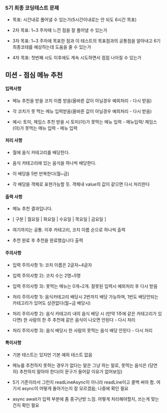 ### 5기 최종 코딩테스트 문제

- 목표: 시간내로 풀어낼 수 있는가(5시간이내로는 안 되도 6시간 목표)

- 2차 목표: 1~3 주차때 느낀 점을 잘 풀어낼 수 있는가

- 3차 목표: 1~3 주차에 목표한 점과 이 테스트의 목표점과의 공통점을 알아내고 6기 최종코테를 예상하는데 도움을 줄 수 있는가

- 4차 목표: 첫번째 시도 이후에도 계속 시도하면서 점점 나아질 수 있는가

## 미션 - 점심 메뉴 추천

#### 입력사항

- 메뉴 추천을 받을 코치 이름 받음(올바른 값이 아닐경우 예외처리 - 다시 받음)

- 각 코치가 못 먹는 메뉴 입력받음(올바른 값이 아닐경우 예외처리 - 다시 받음)

- 예시: 토미, 제임스 추천 받을 시 토미(이)가 못먹는 메뉴 입력 - 메뉴입력/ 제임스(이)가 못먹는 메뉴 입력 - 메뉴 입력

#### 처리 사항

- 월에 음식 카테고리를 배당한다.

- 음식 카테고리에 있는 음식을 하나씩 배당한다.

- 이 배당을 5번 반복한다(월~금)

- 각 배당을 객체로 표현가능할 듯. 객체내 value의 값이 같으면 다시 처리한다

#### 출력 사항

- 메뉴 추천 결과입니다.
- [ 구분 | 월요일 | 화요일 | 수요일 | 목요일 | 금요일 ]
- 여기까지는 공통. 이후 카테고리, 코치 이름 순으로 하나씩 출력

- 추천 완료 후 추천을 완료했습니다 출력


#### 주의사항

- 입력 주의사항 1): 코치 이름은 2글자~4글자

- 입력 주의사항 2): 코치 수는 2명~5명 

- 입력 주의사항 3): 못먹는 메뉴는 0개~2개. 잘못된 입력시 예외처리 후 다시 받음

- 처리 주의사항 1): 음식카테고리 배당시 2번까지 배당 가능하며, 1번도 배당안되는 카테고리가 있어도 상관없다(월~금 배당시)

- 처리 주의사항 2): 음식 카테고리 내의 음식 배당 시 (만약 1주에 같은 카테고리가 있다면) 한 사람의 한 주 추천에 같은 음식이 나오면 안된다 - 다시 처리

- 처리 주의사항 3): 음식 배당시 한 사람의 못먹는 음식 배당 안된다 - 다시 처리

#### 특이사항

- 기본 테스트는 있지만 기본 예외 테스트 없음

- 메뉴를 추천하지 못하는 경우가 없다는 말은 그냥 하는 말로, 못먹는 음식은 (당연히) 추천하지 말아야 한다(이 문구가 들어갈 이유가 없어보임)

- 5기 기준이라서 그런지 readLineAsync이 아니라 readLine이고 콜백 써야 함. 여기서 async이 어떻게 돌아가는지 잘 모르겠음; 나중에 확인 필요
- async await가 입력 부분에 좀 중구난방 느낌. 어떻게 처리해야할지, 쓰는게 맞는건지 확인 필요